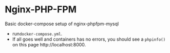 # Nginx-PHP-FPM
Basic docker-compose setup of nginx-phpfpm-mysql
- run`docker-compose.yml`.
- If all goes well and containers has no errors, you should see a `phpinfo()` on this page http://localhost:8000.